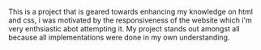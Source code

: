 This is a project that is geared towards enhancing my knowledge on html and css, i was motivated by the responsiveness of the website which i'm very enthsiastic abot attempting it. My project stands out amongst all because all implementations were done in my own understanding.
